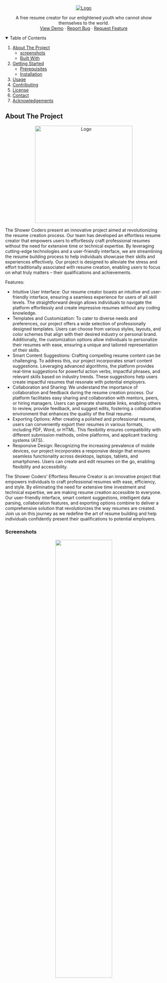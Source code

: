 
<!-- PROJECT LOGO -->
<!-- PROJECT LOGO -->
<br />
<p align="center">

  <a href="https://cvgenius.app">
    <img src="https://github.com/The-Shower-Coders/CVGenius/assets/77299279/a0142a6b-38ab-4b7c-8b27-7c05cdb3e63c" alt="Logo" >
  </a>

  <p align="center">
 A free resume creator for our enlightened youth who cannot show themselves to the world.
    <br />
    <a href="https://cvgenius.app">View Demo</a>
    ·
    <a href="https://github.com/The-Shower-Coders/CVGenius/issues">Report Bug</a>
    ·
    <a href="https://github.com/The-Shower-Coders/CVGenius/issues">Request Feature</a>
  </p>
</p>



<!-- TABLE OF CONTENTS -->
<details open="open">
  <summary>Table of Contents</summary>
  <ol>
    <li>
      <a href="#about-the-project">About The Project</a>
      <ul>
        <li><a href="#screenshots">screenshots</a></li>
        <li><a href="#built-with">Built With</a></li>
      </ul>
    </li>
    <li>
      <a href="#getting-started">Getting Started</a>
      <ul>
        <li><a href="#prerequisites">Prerequisites</a></li>
        <li><a href="#installation">Installation</a></li>
      </ul>
    </li>
    <li><a href="#usage">Usage</a></li>
    <li><a href="#contributing">Contributing</a></li>
    <li><a href="#license">License</a></li>
    <li><a href="#contact">Contact</a></li>
    <li><a href="#acknowledgements">Acknowledgements</a></li>
  </ol>
</details>



<!-- ABOUT THE PROJECT -->
## About The Project


<p align="center">
  <a href="https://cvgenius.app">
    <img src="https://github.com/The-Shower-Coders/CVGenius/assets/77299279/c9ee8358-fa2e-426b-b0fc-161e9a2381c9" alt="Logo" width="312" >
  </a>
</p>

The Shower Coders present an innovative project aimed at revolutionizing the resume creation process. Our team has developed an effortless resume creator that empowers users to effortlessly craft professional resumes without the need for extensive time or technical expertise. By leveraging cutting-edge technologies and a user-friendly interface, we are streamlining the resume building process to help individuals showcase their skills and experiences effectively. Our project is designed to alleviate the stress and effort traditionally associated with resume creation, enabling users to focus on what truly matters – their qualifications and achievements.

Features:
* Intuitive User Interface:
Our resume creator boasts an intuitive and user-friendly interface, ensuring a seamless experience for users of all skill levels. The straightforward design allows individuals to navigate the platform effortlessly and create impressive resumes without any coding knowledge.
* Templates and Customization:
To cater to diverse needs and preferences, our project offers a wide selection of professionally designed templates. Users can choose from various styles, layouts, and color schemes that align with their desired industry or personal brand. Additionally, the customization options allow individuals to personalize their resumes with ease, ensuring a unique and tailored representation of their skills.
* Smart Content Suggestions:
Crafting compelling resume content can be challenging. To address this, our project incorporates smart content suggestions. Leveraging advanced algorithms, the platform provides real-time suggestions for powerful action verbs, impactful phrases, and relevant skills based on industry trends. These suggestions help users create impactful resumes that resonate with potential employers.
* Collaboration and Sharing:
We understand the importance of collaboration and feedback during the resume creation process. Our platform facilitates easy sharing and collaboration with mentors, peers, or hiring managers. Users can generate shareable links, enabling others to review, provide feedback, and suggest edits, fostering a collaborative environment that enhances the quality of the final resume.
* Exporting Options:
After creating a polished and professional resume, users can conveniently export their resumes in various formats, including PDF, Word, or HTML. This flexibility ensures compatibility with different submission methods, online platforms, and applicant tracking systems (ATS).
* Responsive Design:
Recognizing the increasing prevalence of mobile devices, our project incorporates a responsive design that ensures seamless functionality across desktops, laptops, tablets, and smartphones. Users can create and edit resumes on the go, enabling flexibility and accessibility.

The Shower Coders' Effortless Resume Creator is an innovative project that empowers individuals to craft professional resumes with ease, efficiency, and style. By eliminating the need for extensive time investment and technical expertise, we are making resume creation accessible to everyone. Our user-friendly interface, smart content suggestions, intelligent data parsing, collaboration features, and exporting options combine to deliver a comprehensive solution that revolutionizes the way resumes are created. Join us on this journey as we redefine the art of resume building and help individuals confidently present their qualifications to potential employers.

### Screenshots

<p align="center">
  <img src="https://github.com/The-Shower-Coders/CVGenius/assets/77299279/f7ec5c56-906c-4209-9183-441b5fa11cd4" width="60%"></img>
</p>


### Built With
List of major frameworks used in building the project. including Add-ons/plugins for acknowledgement.
- [ExpressJS](https://expressjs.com/)
- [Puppeteer](https://pptr.dev/)
- [Materializecss](https://materializecss.com/)
- [Bootstrap](https://www.npmjs.com/package/bootstrap)



<!-- GETTING STARTED -->
## Getting Started

This is an example of how you may give instructions on setting up your project locally.
To get a local copy up and running follow these simple example steps.

### Prerequisites

This is an example of how to list things you need to use the software and how to install them.
* npm
  ```sh
  npm install npm@latest -g
  ```
* python
  ```cmd
  winget install --id=Python.Python.3.10  -e
  ```

### Installation

1. Clone the repo
   ```sh
   git clone https://github.com/The-Shower-Coders/CVGenius.git
   ```
2. Install NPM packages
   ```sh
   npm install
   ```
   
## Usage
3. run webapp
   ```sh
   npm test
   ```


<!-- CONTRIBUTING -->
## Contributing

Contributions are what make the open source community such an amazing place to be learn, inspire, and create. Any contributions you make are **greatly appreciated**.

1. Fork the Project
2. Create your Feature Branch (`git checkout -b feature/AmazingFeature`)
3. Commit your Changes (`git commit -m 'Add some AmazingFeature'`)
4. Push to the Branch (`git push origin feature/AmazingFeature`)
5. Open a Pull Request



<!-- LICENSE -->
## License

Distributed under the MIT License. See `LICENSE` for more information.



<!-- CONTACT -->
## Contact

<a href="https://github.com/The-Shower-Coders/CVGenius/issues">Contact we</a>



<!-- ACKNOWLEDGEMENTS -->
## Acknowledgements
* [Font Awesome](https://fontawesome.com)
* [ExpressJS](https://expressjs.com/)
* [Puppeteer](https://pptr.dev/)
* [Pdfobject](https://pdfobject.com/)
* [jQuery](https://jquery.com/)
* [FileSaver](https://www.npmjs.com/package/file-saver)
* [pdf.js](https://mozilla.github.io/pdf.js/)
* [Tiny-slider](https://ganlanyuan.github.io/tiny-slider/demo/)
* [Popperjs](https://popper.js.org/)
* [Materializecss](https://materializecss.com/)
* [Bootstrap](https://www.npmjs.com/package/bootstrap)




<!-- MARKDOWN LINKS & IMAGES -->
<!-- https://www.markdownguide.org/basic-syntax/#reference-style-links -->
[contributors-shield]: https://img.shields.io/github/contributors/othneildrew/Best-README-Template.svg?style=for-the-badge
[contributors-url]: https://github.com/othneildrew/Best-README-Template/graphs/contributors
[forks-shield]: https://img.shields.io/github/forks/othneildrew/Best-README-Template.svg?style=for-the-badge
[forks-url]: https://github.com/othneildrew/Best-README-Template/network/members
[stars-shield]: https://img.shields.io/github/stars/othneildrew/Best-README-Template.svg?style=for-the-badge
[stars-url]: https://github.com/othneildrew/Best-README-Template/stargazers
[issues-shield]: https://img.shields.io/github/issues/othneildrew/Best-README-Template.svg?style=for-the-badge
[issues-url]: https://github.com/othneildrew/Best-README-Template/issues
[license-shield]: https://img.shields.io/github/license/othneildrew/Best-README-Template.svg?style=for-the-badge
[license-url]: https://github.com/othneildrew/Best-README-Template/blob/master/LICENSE.txt
[linkedin-shield]: https://img.shields.io/badge/-LinkedIn-black.svg?style=for-the-badge&logo=linkedin&colorB=555
[linkedin-url]: https://linkedin.com/in/othneildrew
[product-screenshot]: images/screenshot.png